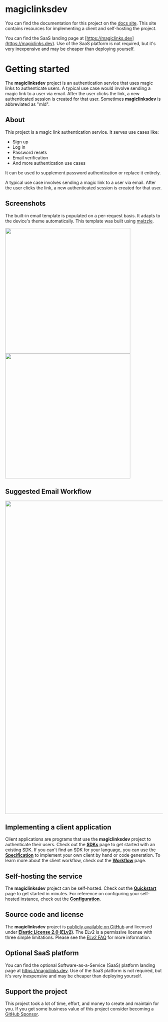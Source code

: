 # magiclinksdev

You can find the documentation for this project on the [docs site](https://docs.magiclinks.dev). This site contains
resources for implementing a client and self-hosting the project.

You can find the SaaS landing page at [https://magiclinks.dev](https://magiclinks.dev). Use of the SaaS platform is not
required, but it's very inexpensive and may be cheaper than deploying yourself.

# Getting started

The **magiclinksdev** project is an authentication service that uses magic links to authenticate users. A typical use
case would involve sending a magic link to a user via email. After the user clicks the link, a new authenticated session
is created for that user. Sometimes **magiclinksdev** is abbreviated as "mld".

## About

This project is a magic link authentication service. It serves use cases like:

* Sign up
* Log in
* Password resets
* Email verification
* And more authentication use cases

It can be used to supplement password authentication or replace it entirely.

A typical use case involves sending a magic link to a user via email. After the user clicks the link, a new
authenticated session is created for that user.

## Screenshots

The built-in email template is populated on a per-request basis. It adapts to the device's theme automatically. This
template was built using [maizzle](https://maizzle.com/).

<span>
    <img width="400" src="https://magiclinks.dev/screenshots/mobile-light.png" alt="">
    <img width="400" src="https://magiclinks.dev/screenshots/mobile-dark.png" alt="">
</span>

## Suggested Email Workflow

<img width="1000" src="https://magiclinks.dev/mermaid/suggested-email-workflow.png" alt=""/>

## Implementing a client application

Client applications are programs that use the **magiclinksdev** project to authenticate their users. Check out the
[**SDKs**](https://docs.magiclinks.dev/sdks) page to get started with an existing SDK. If you can't find an SDK for your
language, you can use the [**Specification**](https://docs.magiclinks.dev/specification) to implement your own client by
hand or code generation. To learn more about the client workflow, check out the
[**Workflow**](https://docs.magiclinks.dev/workflow) page.

## Self-hosting the service

The **magiclinksdev** project can be self-hosted. Check out the [**Quickstart**](https://docs.magiclinks.dev/quickstart)
page to get started in minutes. For reference on configuring your self-hosted instance, check out the
[**Configuration**](https://docs.magiclinks.dev/configuration).

## Source code and license

The **magiclinksdev** project is [publicly available on GitHub](https://github.com/MicahParks/magiclinksdev) and
licensed
under [**Elastic License 2.0 (ELv2)**](https://github.com/MicahParks/magiclinksdev/blob/master/LICENSE). The ELv2 is a
permissive license with three simple limitations. Please see
the [ELv2 FAQ](https://www.elastic.co/licensing/elastic-license/faq) for more information.

## Optional SaaS platform

You can find the optional Software-as-a-Service (SaaS) platform landing page at https://magiclinks.dev. Use of the SaaS
platform is not required, but it's very inexpensive and may be cheaper than deploying yourself.

## Support the project

This project took a lot of time, effort, and money to create and maintain for you. If you get some business value of
this project consider becoming a [GitHub Sponsor](https://github.com/sponsors/MicahParks).

